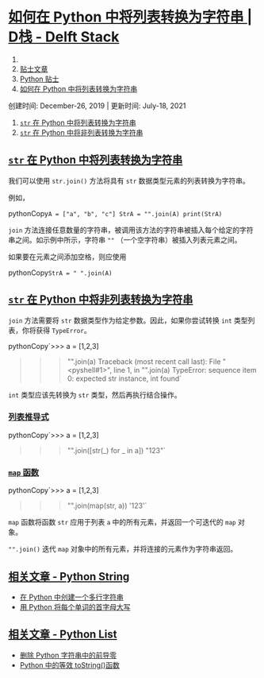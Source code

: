 # [如何在 Python 中将列表转换为字符串 | D栈 - Delft Stack](https://www.delftstack.com/zh/howto/python/how-to-convert-a-list-to-string/)

1.  [](https://www.delftstack.com/zh)
2.  [贴士文章](https://www.delftstack.com/zh/howto/)
3.  [Python 贴士](https://www.delftstack.com/zh/howto/python/)
4.  [如何在 Python 中将列表转换为字符串](https://www.delftstack.com/zh/howto/python/how-to-convert-a-list-to-string/)

创建时间: December-26, 2019 | 更新时间: July-18, 2021

1.  [`str` 在 Python 中将列表转换为字符串](https://www.delftstack.com/zh/howto/python/how-to-convert-a-list-to-string/#str-%25E5%259C%25A8-python-%25E4%25B8%25AD%25E5%25B0%2586%25E5%2588%2597%25E8%25A1%25A8%25E8%25BD%25AC%25E6%258D%25A2%25E4%25B8%25BA%25E5%25AD%2597%25E7%25AC%25A6%25E4%25B8%25B2)
2.  [`str` 在 Python 中将非列表转换为字符串](https://www.delftstack.com/zh/howto/python/how-to-convert-a-list-to-string/#str-%25E5%259C%25A8-python-%25E4%25B8%25AD%25E5%25B0%2586%25E9%259D%259E%25E5%2588%2597%25E8%25A1%25A8%25E8%25BD%25AC%25E6%258D%25A2%25E4%25B8%25BA%25E5%25AD%2597%25E7%25AC%25A6%25E4%25B8%25B2)

## [`str` 在 Python 中将列表转换为字符串](https://www.delftstack.com/zh/howto/python/how-to-convert-a-list-to-string/#str-%E5%9C%A8-python-%E4%B8%AD%E5%B0%86%E5%88%97%E8%A1%A8%E8%BD%AC%E6%8D%A2%E4%B8%BA%E5%AD%97%E7%AC%A6%E4%B8%B2)

我们可以使用 `str.join()` 方法将具有 `str` 数据类型元素的列表转换为字符串。

例如，

 pythonCopy`A = ["a", "b", "c"]
StrA = "".join(A)
print(StrA)` 

`join` 方法连接任意数量的字符串，被调用该方法的字符串被插入每个给定的字符串之间。如示例中所示，字符串 `""` （一个空字符串）被插入列表元素之间。

如果要在元素之间添加空格，则应使用

 pythonCopy`StrA = " ".join(A)` 

## [`str` 在 Python 中将非列表转换为字符串](https://www.delftstack.com/zh/howto/python/how-to-convert-a-list-to-string/#str-%E5%9C%A8-python-%E4%B8%AD%E5%B0%86%E9%9D%9E%E5%88%97%E8%A1%A8%E8%BD%AC%E6%8D%A2%E4%B8%BA%E5%AD%97%E7%AC%A6%E4%B8%B2)

`join` 方法需要将 `str` 数据类型作为给定参数。因此，如果你尝试转换 `int` 类型列表，你将获得 `TypeError`。

 pythonCopy`>>> a = [1,2,3]
>>> "".join(a)
Traceback (most recent call last):
  File "<pyshell#1>", line 1, in <module>
    "".join(a)
TypeError: sequence item 0: expected str instance, int found` 

`int` 类型应该先转换为 `str` 类型，然后再执行结合操作。

### [](https://www.delftstack.com/zh/howto/python/how-to-convert-a-list-to-string/#%E5%88%97%E8%A1%A8%E6%8E%A8%E5%AF%BC%E5%BC%8F-https-docs-python-org-3-tutorial-datastructures-html-list-comprehensions)[列表推导式](https://docs.python.org/3/tutorial/datastructures.html#list-comprehensions)

 pythonCopy`>>> a = [1,2,3]
>>> "".join([str(_) for _ in a])
"123"` 

### [](https://www.delftstack.com/zh/howto/python/how-to-convert-a-list-to-string/#map-%E5%87%BD%E6%95%B0-http-book-pythontips-com-en-latest-map-filter-html-map)[`map` 函数](http://book.pythontips.com/en/latest/map_filter.html#map)

 pythonCopy`>>> a = [1,2,3]
>>> "".join(map(str, a))
'123'` 

`map` 函数将函数 `str` 应用于列表 `a` 中的所有元素，并返回一个可迭代的 `map` 对象。

`"".join()` 迭代 `map` 对象中的所有元素，并将连接的元素作为字符串返回。

## [相关文章 - Python String](https://www.delftstack.com/zh/tags/python-string/)

-   [在 Python 中创建一个多行字符串](https://www.delftstack.com/zh/howto/python/python-multi-line-string/ "在 Python 中创建一个多行字符串")
-   [用 Python 将每个单词的首字母大写](https://www.delftstack.com/zh/howto/python/python-capitalize-each-word/ "用 Python 将每个单词的首字母大写")

## [相关文章 - Python List](https://www.delftstack.com/zh/tags/python-list/)

-   [删除 Python 字符串中的前导零](https://www.delftstack.com/zh/howto/python/python-remove-leading-zeros/ "删除 Python 字符串中的前导零")
-   [Python 中的等效 toString()函数](https://www.delftstack.com/zh/howto/python/tostring-equivalent-python/ "Python 中的等效 toString()函数")
